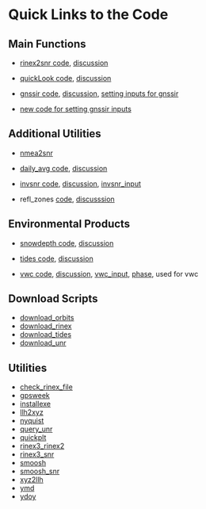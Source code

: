 # Quick Links to the Code

## Main Functions

* [rinex2snr code](https://gnssrefl.readthedocs.io/en/latest/api/gnssrefl.rinex2snr_cl.html), 
[discussion](https://gnssrefl.readthedocs.io/en/latest/pages/rinex2snr.html)

* [quickLook code](https://gnssrefl.readthedocs.io/en/latest/api/gnssrefl.quickLook_cl.html),
[discussion](https://gnssrefl.readthedocs.io/en/latest/pages/quickLook.html)

* [gnssir code](https://gnssrefl.readthedocs.io/en/latest/api/gnssrefl.gnssir_cl.html),
[discussion](https://gnssrefl.readthedocs.io/en/latest/pages/gnssir.html), 
[setting inputs for gnssir](https://gnssrefl.readthedocs.io/en/latest/api/gnssrefl.make_json_input.html)

* [new code for setting gnssir inputs](https://gnssrefl.readthedocs.io/en/latest/api/gnssrefl.gnssir_input.html)


## Additional Utilities


* [nmea2snr](https://gnssrefl.readthedocs.io/en/latest/api/gnssrefl.nmea2snr_cl.html)

* [daily_avg code](https://gnssrefl.readthedocs.io/en/latest/api/gnssrefl.daily_avg_cl.html),
[discussion](https://gnssrefl.readthedocs.io/en/latest/pages/README_dailyavg.html)

* [invsnr code](https://gnssrefl.readthedocs.io/en/latest/api/gnssrefl.invsnr_cl.html),
[discussion](https://gnssrefl.readthedocs.io/en/latest/pages/README_invsnr.html),
[invsnr_input](https://gnssrefl.readthedocs.io/en/latest/api/gnssrefl.invsnr_input.html)

* refl_zones [code](https://gnssrefl.readthedocs.io/en/latest/api/gnssrefl.refl_zones_cl.html),
[discusssion](https://gnssrefl.readthedocs.io/en/latest/pages/utilities.html)


## Environmental Products

* [snowdepth code](https://gnssrefl.readthedocs.io/en/latest/api/gnssrefl.snowdepth_cl.html),
[discussion](https://gnssrefl.readthedocs.io/en/latest/pages/README_snowdepth.html)

* [tides code](https://gnssrefl.readthedocs.io/en/latest/api/gnssrefl.subdaily_cl.html),
[discussion](https://gnssrefl.readthedocs.io/en/latest/pages/README_subdaily.html)

* [vwc code](https://gnssrefl.readthedocs.io/en/latest/api/gnssrefl.vwc_cl.html),
[discussion](https://gnssrefl.readthedocs.io/en/latest/pages/README_vwc.html),
[vwc_input](https://gnssrefl.readthedocs.io/en/latest/api/gnssrefl.vwcr_input.html),
[phase](https://gnssrefl.readthedocs.io/en/latest/api/gnssrefl.quickPhase.html), used for vwc

## Download Scripts 

* [download_orbits](https://gnssrefl.readthedocs.io/en/latest/api/gnssrefl.download_orbits.html)
* [download_rinex](https://gnssrefl.readthedocs.io/en/latest/api/gnssrefl.download_rinex.html)
* [download_tides](https://gnssrefl.readthedocs.io/en/latest/api/gnssrefl.download_tides.html)
* [download_unr](https://gnssrefl.readthedocs.io/en/latest/api/gnssrefl.download_unr.html)

## Utilities

* [check_rinex_file](https://gnssrefl.readthedocs.io/en/latest/api/gnssrefl.check_rinex_file.html)
* [gpsweek](https://gnssrefl.readthedocs.io/en/latest/api/gnssrefl.gpsweek.html)
* [installexe](https://gnssrefl.readthedocs.io/en/latest/api/gnssrefl.installexe.html)
* [llh2xyz](https://gnssrefl.readthedocs.io/en/latest/api/gnssrefl.llh2xyz.html)
* [nyquist](https://gnssrefl.readthedocs.io/en/latest/api/gnssrefl.nyquist_cl.html)
* [query_unr](https://gnssrefl.readthedocs.io/en/latest/api/gnssrefl.query_unr.html)
* [quickplt](https://gnssrefl.readthedocs.io/en/latest/api/gnssrefl.quickplt.html)
* [rinex3_rinex2](https://gnssrefl.readthedocs.io/en/latest/api/gnssrefl.rinex3_rinex2.html)
* [rinex3_snr](https://gnssrefl.readthedocs.io/en/latest/api/gnssrefl.rinex3_snr.html)
* [smoosh](https://gnssrefl.readthedocs.io/en/latest/api/gnssrefl.smoosh.html)
* [smoosh_snr](https://gnssrefl.readthedocs.io/en/latest/api/gnssrefl.smoosh_snr.html)
* [xyz2llh](https://gnssrefl.readthedocs.io/en/latest/api/gnssrefl.xyz2llh.html)
* [ymd](https://gnssrefl.readthedocs.io/en/latest/api/gnssrefl.ymd.html)
* [ydoy](https://gnssrefl.readthedocs.io/en/latest/api/gnssrefl.ydoy.html)

